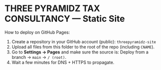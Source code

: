 # THREE PYRAMIDZ TAX CONSULTANCY — Static Site

How to deploy on GitHub Pages:
1) Create a repository in your GitHub account (public): `threepyramidz-site`
2) Upload all files from this folder to the root of the repo (including `CNAME`).
3) Go to **Settings → Pages** and make sure the source is: Deploy from a branch → `main` → `/ (root)`.
4) Wait a few minutes for DNS + HTTPS to propagate.

